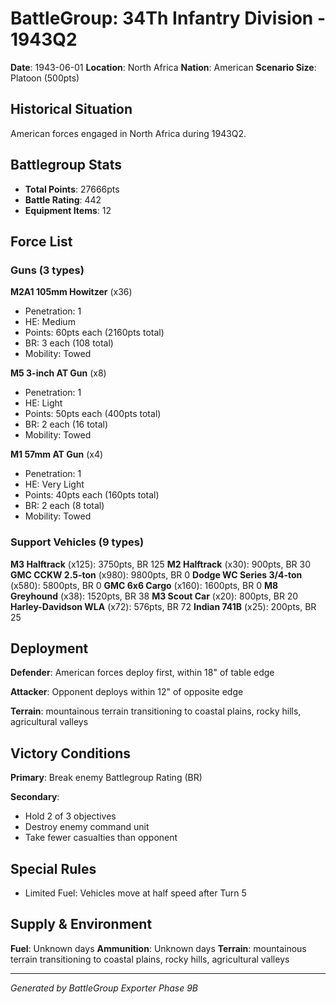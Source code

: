 # BattleGroup: 34Th Infantry Division - 1943Q2

**Date**: 1943-06-01
**Location**: North Africa
**Nation**: American
**Scenario Size**: Platoon (500pts)

## Historical Situation

American forces engaged in North Africa during 1943Q2.

## Battlegroup Stats

- **Total Points**: 27666pts
- **Battle Rating**: 442
- **Equipment Items**: 12

## Force List

### Guns (3 types)

**M2A1 105mm Howitzer** (x36)
- Penetration: 1
- HE: Medium
- Points: 60pts each (2160pts total)
- BR: 3 each (108 total)
- Mobility: Towed

**M5 3-inch AT Gun** (x8)
- Penetration: 1
- HE: Light
- Points: 50pts each (400pts total)
- BR: 2 each (16 total)
- Mobility: Towed

**M1 57mm AT Gun** (x4)
- Penetration: 1
- HE: Very Light
- Points: 40pts each (160pts total)
- BR: 2 each (8 total)
- Mobility: Towed

### Support Vehicles (9 types)

**M3 Halftrack** (x125): 3750pts, BR 125
**M2 Halftrack** (x30): 900pts, BR 30
**GMC CCKW 2.5-ton** (x980): 9800pts, BR 0
**Dodge WC Series 3/4-ton** (x580): 5800pts, BR 0
**GMC 6x6 Cargo** (x160): 1600pts, BR 0
**M8 Greyhound** (x38): 1520pts, BR 38
**M3 Scout Car** (x20): 800pts, BR 20
**Harley-Davidson WLA** (x72): 576pts, BR 72
**Indian 741B** (x25): 200pts, BR 25

## Deployment

**Defender**: American forces deploy first, within 18" of table edge

**Attacker**: Opponent deploys within 12" of opposite edge

**Terrain**: mountainous terrain transitioning to coastal plains, rocky hills, agricultural valleys

## Victory Conditions

**Primary**: Break enemy Battlegroup Rating (BR)

**Secondary**:
- Hold 2 of 3 objectives
- Destroy enemy command unit
- Take fewer casualties than opponent

## Special Rules

- Limited Fuel: Vehicles move at half speed after Turn 5

## Supply & Environment

**Fuel**: Unknown days
**Ammunition**: Unknown days
**Terrain**: mountainous terrain transitioning to coastal plains, rocky hills, agricultural valleys

---

*Generated by BattleGroup Exporter Phase 9B*
